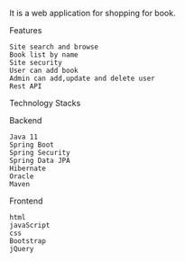 It is a web application for shopping for book.

Features

    Site search and browse
    Book list by name
    Site security
    User can add book
    Admin can add,update and delete user
    Rest API

Technology Stacks

Backend

    Java 11
    Spring Boot 
    Spring Security
    Spring Data JPA
    Hibernate
    Oracle
    Maven

Frontend

    html
    javaScript
    css
    Bootstrap
    jQuery




